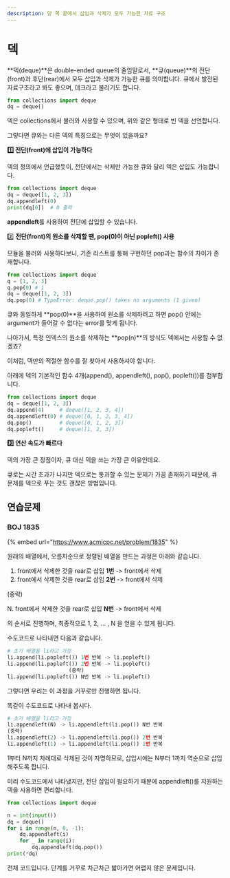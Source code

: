 ```yaml
---
description: 양 쪽 끝에서 삽입과 삭제가 모두 가능한 자료 구조
---
```


# 덱

**덱(deque)**은 double-ended queue의 줄임말로서, **큐(queue)**의 전단(front)과 후단(rear)에서 모두 삽입과 삭제가 가능한 큐를 의미합니다. 큐에서 발전된 자료구조라고 봐도 좋으며, 데크라고 불리기도 합니다.

```python
from collections import deque
dq = deque()
```

덱은 collections에서 불러와 사용할 수 있으며, 위와 같은 형태로 빈 덱을 선언합니다.

그렇다면 큐와는 다른 덱의 특징으로는 무엇이 있을까요?



**1️⃣ 전단(front)에 삽입이 가능하다**

덱의 정의에서 언급했듯이, 전단에서는 삭제만 가능한 큐와 달리 덱은 삽입도 가능합니다.

```python
from collections import deque
dq = deque([1, 2, 3])
dq.appendleft(0)
print(dq[0])  # 0 출력
```

**appendleft**를 사용하여 전단에 삽입할 수 있습니다.



2️⃣ **전단(front)의 원소를 삭제할 땐, pop(0)이 아닌 popleft() 사용**

모듈을 불러와 사용하다보니, 기존 리스트를 통해 구현하던 pop과는 함수의 차이가 존재합니다.

```python
from collections import deque
q = [1, 2, 3]
q.pop(0) # 1 
dq = deque([1, 2, 3])
dq.pop(0) # TypeError: deque.pop() takes no arguments (1 given)
```

큐와 동일하게 **pop(0)**을 사용하여 원소를 삭제하려고 하면 pop() 안에는 argument가 들어갈 수 없다는 error를 맞게 됩니다.

나아가서, 특정 인덱스의 원소를 삭제하는 **pop(n)**의 방식도 덱에서는 사용할 수 없겠죠?

이처럼, 덱만의 적절한 함수를 잘 찾아서 사용하셔야 합니다.

아래에 덱의 기본적인 함수 4개(append(), appendleft(), pop(), popleft())를 첨부합니다.

```python
from collections import deque
dq = deque([1, 2, 3])
dq.append(4)     # deque([1, 2, 3, 4])
dq.appendleft(0) # deque([0, 1, 2, 3, 4])
dq.pop()         # deque([0, 1, 2, 3])
dq.popleft()     # deque([1, 2, 3])
```



**3️⃣ 연산 속도가 빠르다**

덱의 가장 큰 장점이자, 큐 대신 덱을 쓰는 가장 큰 이유인데요.

큐로는 시간 초과가 나지만 덱으로는 통과할 수 있는 문제가 가끔 존재하기 때문에, 큐 문제를 덱으로 푸는 것도 괜찮은 방법입니다.



## 연습문제

### BOJ 1835

{% embed url="https://www.acmicpc.net/problem/1835" %}

원래의 배열에서, 오름차순으로 정렬된 배열을 만드는 과정은 아래와 같습니다.



1. front에서 삭제한 것을 rear로 삽입 **1번**  -> front에서 삭제
2. front에서 삭제한 것을 rear로 삽입 **2번**  -> front에서 삭제

&#x20;                                       (중략)

&#x20; N.  front에서 삭제한 것을 rear로 삽입 **N번**  -> front에서 삭제



의 순서로 진행하며, 최종적으로 1, 2, ... , N 을 얻을 수 있게 됩니다.

수도코드로 나타내면 다음과 같습니다.

```python
# 초기 배열을 li라고 가정
li.append(li.popleft()) 1번 반복 -> li.popleft()
li.append(li.popleft()) 2번 반복 -> li.popleft()
                    (중략)
li.append(li.popleft()) N번 반복 -> li.popleft()
```



그렇다면 우리는 이 과정을 거꾸로만 진행하면 됩니다.

똑같이 수도코드로 나타내 봅시다.

```python
# 초기 배열을 li라고 가정
li.appendleft(N) -> li.appendleft(li.pop()) N번 반복
(중략)
li.appendleft(2) -> li.appendleft(li.pop()) 2번 반복
li.appendleft(1) -> li.appendleft(li.pop()) 1번 반복
```

1부터 N까지 차례대로 삭제된 것이 자명하므로, 삽입시에는 N부터 1까지 역순으로 삽입해주도록 합니다.&#x20;

미리 수도코드에서 나타냈지만, 전단 삽입이 필요하기 때문에 appendleft()를 지원하는 덱을 사용하면 편리합니다.



```python
from collections import deque

n = int(input())
dq = deque()
for i in range(n, 0, -1):
    dq.appendleft(i)
    for _ in range(i):
        dq.appendleft(dq.pop())
print(*dq)
```

전체 코드입니다. 단계를 거꾸로 차근차근 밟아가면 어렵지 않은 문제입니다.

